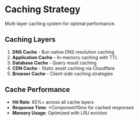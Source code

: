 # Caching Strategy

Multi-layer caching system for optimal performance.

## Caching Layers

1. **DNS Cache** - Bun native DNS resolution caching
2. **Application Cache** - In-memory caching with TTL
3. **Database Cache** - Query result caching
4. **CDN Cache** - Static asset caching via Cloudflare
5. **Browser Cache** - Client-side caching strategies

## Cache Performance

- **Hit Rate**: 85%+ across all cache layers
- **Response Time**: <Component10ms for cached responses
- **Memory Usage**: Optimized with LRU eviction
